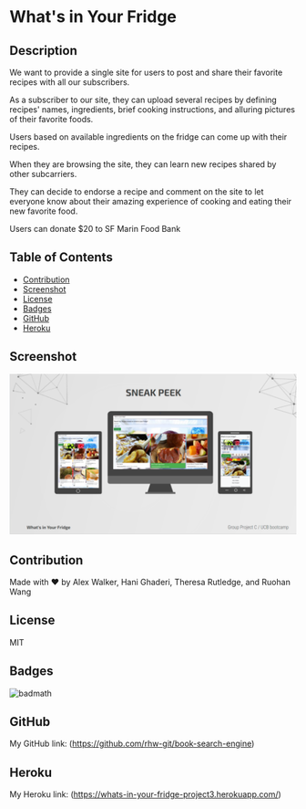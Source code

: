 # What's in Your Fridge

## Description

We want to provide a single site for users to post and share their favorite recipes with all our subscribers.

As a subscriber to our site, they can upload several recipes by defining recipes' names, ingredients, brief cooking instructions, and alluring pictures of their favorite foods.

Users based on available ingredients on the fridge can come up with their recipes.

When they are browsing the site, they can learn new recipes shared by other subcarriers.

They can decide to endorse a recipe and comment on the site to let everyone know about their amazing experience of cooking and eating their new favorite food.

Users can donate \$20 to SF Marin Food Bank

## Table of Contents

- [Contribution](#contribution)
- [Screenshot](#screenshot)
- [License](#license)
- [Badges](#badges)
- [GitHub](#github)
- [Heroku](#heroku)

## Screenshot

![](client/src/assets/images/screenshot.png)

## Contribution

Made with ❤️ by Alex Walker, Hani Ghaderi, Theresa Rutledge, and Ruohan Wang

## License

MIT

## Badges

![badmath](https://img.shields.io/conda/l/conda-forge/setuptools?color=Blue&label=License&logo=ISC&logoColor=blue&style=plastic)

## GitHub

My GitHub link: (https://github.com/rhw-git/book-search-engine)

## Heroku

My Heroku link: (https://whats-in-your-fridge-project3.herokuapp.com/)
